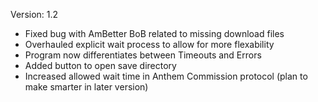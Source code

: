 Version: 1.2
- Fixed bug with AmBetter BoB related to missing download files
- Overhauled explicit wait process to allow for more flexability
- Program now differentiates between Timeouts and Errors
- Added button to open save directory
- Increased allowed wait time in Anthem Commission protocol (plan to make smarter in later version)
